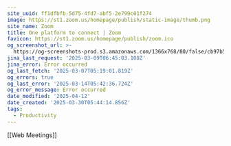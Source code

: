 ```yaml
---
site_uuid: ff1dfbfb-5d75-4fd7-abf5-2e799c01f274
image: https://st1.zoom.us/homepage/publish/static-image/thumb.png
site_name: Zoom
title: One platform to connect | Zoom
favicon: https://st1.zoom.us/homepage/publish/zoom.ico
og_screenshot_url: >-
  https://og-screenshots-prod.s3.amazonaws.com/1366x768/80/false/cb97b547d5271c2d7e8129bea4be545a7e22f20acf7f86ab083e583289846bc2.jpeg
jina_last_request: '2025-03-09T06:45:03.108Z'
jina_error: Error occurred
og_last_fetch: '2025-03-07T05:19:01.819Z'
og_errors: true
og_last_error: '2025-03-14T05:42:36.724Z'
og_error_message: Error occurred
date_modified: '2025-04-12'
date_created: '2025-03-30T05:44:14.856Z'
tags:
  - Productivity
---
```





























[[Web Meetings]]


